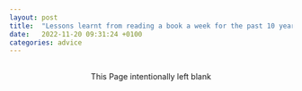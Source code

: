 ```yaml
---
layout: post
title:  "Lessons learnt from reading a book a week for the past 10 years"
date:   2022-11-20 09:31:24 +0100
categories: advice
---
```



## 
 <p align="center">This Page intentionally left blank</p>